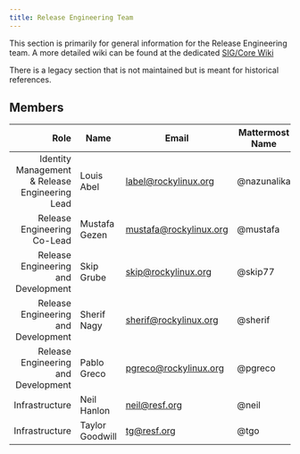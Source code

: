 ```yaml
---
title: Release Engineering Team
---
```


This section is primarily for general information for the Release Engineering
team. A more detailed wiki can be found at the dedicated [SIG/Core Wiki](https://sig-core.rocky.page)

There is a legacy section that is not maintained but is meant for historical
references.

## Members

|                                Role 	| Name                          	| Email               		| Mattermost Name  	| IRC Name |
|------------------------------------:	|-------------------------------	|---------------------		|---			| --- |
| Identity Management & Release Engineering Lead           | Louis Abel            		| label@rockylinux.org		| @nazunalika	   	| Sokel/label/Sombra |
| Release Engineering Co-Lead   | Mustafa Gezen         		| mustafa@rockylinux.org	| @mustafa	   	| mstg |
| Release Engineering and Development   | Skip Grube         		| skip@rockylinux.org	| @skip77	   	| skip77 |
| Release Engineering and Development   | Sherif Nagy | sherif@rockylinux.org | @sherif | SheriF |
| Release Engineering and Development   | Pablo Greco | pgreco@rockylinux.org | @pgreco | pgreco |
| Infrastructure   | Neil Hanlon | neil@resf.org | @neil | neil |
| Infrastructure   | Taylor Goodwill | tg@resf.org | @tgo | tg |
